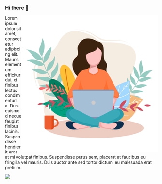 ### Hi there 👋

<img src="https://github.com/nicolecarvalh0/nicolecarvalh0/blob/main/Imagens/%E2%80%94Pngtree%E2%80%94women%20with%20laptop%20working%20from_5348500.png" width="450" height="450" alt="woman with notebook" align="right">

Lorem ipsum dolor sit amet, consectetur adipiscing elit. Mauris elementum efficitur dui, et finibus lectus condimentum a. Duis euismod neque feugiat finibus lacinia. Suspendisse hendrerit eros at mi volutpat finibus. Suspendisse purus sem, placerat at faucibus eu, fringilla vel mauris. Duis auctor ante sed tortor dictum, eu malesuada erat pretium. 

<img src="https://github-readme-stats.vercel.app/api/top-langs/?username=nicolecarvalh0&layout=compact&langs_count=10" align="left">



<!--
**nicolecarvalh0/nicolecarvalh0** is a ✨ _special_ ✨ repository because its `README.md` (this file) appears on your GitHub profile.

Here are some ideas to get you started:

- 🔭 I’m currently working on ...
- 🌱 I’m currently learning ...
- 👯 I’m looking to collaborate on ...
- 🤔 I’m looking for help with ...
- 💬 Ask me about ...
- 📫 How to reach me: ...
- 😄 Pronouns: ...
- ⚡ Fun fact: ...
-->
